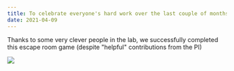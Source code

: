 ```yaml
---
title: To celebrate everyone's hard work over the last couple of months we took part in a Heist
date: 2021-04-09
---
```


Thanks to some very clever people in the lab, we successfully completed this escape room game (despite "helpful" contributions from the PI)

<!--more-->

![](/img/escape.jpg)

